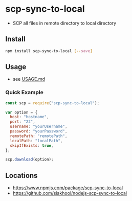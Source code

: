 # scp-sync-to-local

- SCP all files in remote directory to local directory

## Install

```bash
npm install scp-sync-to-local [--save]
```

## Usage

- see [USAGE.md](USAGE.md)

### Quick Example

```js
const scp = require("scp-sync-to-local");

var option = {
  host: "hostname",
  port: "22",
  username: "yourUsername",
  password: "yourPassword",
  remotePath: "remotePath",
  localPath: "localPath",
  skipIfExists: true,
};

scp.download(option);
```

## Locations

- <https://www.npmjs.com/package/scp-sync-to-local>
- <https://github.com/siakhooi/nodejs-scp-sync-to-local>
